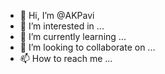 - 👋 Hi, I’m @AKPavi
- 👀 I’m interested in ...
- 🌱 I’m currently learning ...
- 💞️ I’m looking to collaborate on ...
- 📫 How to reach me ...

<!---
AKPavi/AKPavi is a ✨ special ✨ repository because its `README.md` (this file) appears on your GitHub profile.
You can click the Preview link to take a look at your changes.
--->
